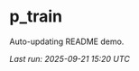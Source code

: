 # p_train

Auto-updating README demo.

<!--START_SECTION:status-->
_Last run: 2025-09-21 15:20 UTC_
<!--END_SECTION:status-->






















































































































































































































































































































































































































































































































































































































































































